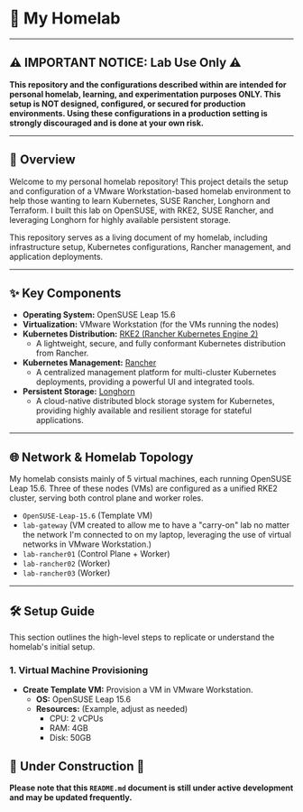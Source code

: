 # 🏡 My Homelab

---

## ⚠️ IMPORTANT NOTICE: Lab Use Only ⚠️

**This repository and the configurations described within are intended for personal homelab, learning, and experimentation purposes ONLY. This setup is NOT designed, configured, or secured for production environments. Using these configurations in a production setting is strongly discouraged and is done at your own risk.**

---

## 🚀 Overview

Welcome to my personal homelab repository! This project details the setup and configuration of a VMware Workstation-based homelab environment to help those wanting to learn Kubernetes, SUSE Rancher, Longhorn and Terraform. I built this lab on OpenSUSE, with RKE2, SUSE Rancher, and leveraging Longhorn for highly available persistent storage.

This repository serves as a living document of my homelab, including infrastructure setup, Kubernetes configurations, Rancher management, and application deployments.

---

## ✨ Key Components

* **Operating System:** OpenSUSE Leap 15.6
* **Virtualization:** VMware Workstation (for the VMs running the nodes)
* **Kubernetes Distribution:** [RKE2 (Rancher Kubernetes Engine 2)](https://docs.rke2.io/)
    * A lightweight, secure, and fully conformant Kubernetes distribution from Rancher.
* **Kubernetes Management:** [Rancher](https://rancher.com/)
    * A centralized management platform for multi-cluster Kubernetes deployments, providing a powerful UI and integrated tools.
* **Persistent Storage:** [Longhorn](https://longhorn.io/)
    * A cloud-native distributed block storage system for Kubernetes, providing highly available and resilient storage for stateful applications.

---

## 🌐 Network & Homelab Topology

My homelab consists mainly of 5 virtual machines, each running OpenSUSE Leap 15.6. Three of these nodes (VMs) are configured as a unified RKE2 cluster, serving both control plane and worker roles.

* `OpenSUSE-Leap-15.6` (Template VM)
* `lab-gateway` (VM created to allow me to have a "carry-on" lab no matter the network I'm connected to on my laptop, leveraging the use of virtual networks in VMware Workstation.)
* `lab-rancher01` (Control Plane + Worker)
* `lab-rancher02` (Worker)
* `lab-rancher03` (Worker)

---

## 🛠️ Setup Guide

This section outlines the high-level steps to replicate or understand the homelab's initial setup.

### 1. Virtual Machine Provisioning

* **Create Template VM:** Provision a VM in VMware Workstation.
    * **OS:** OpenSUSE Leap 15.6
    * **Resources:** (Example, adjust as needed)
        * CPU: 2 vCPUs
        * RAM: 4GB
        * Disk: 50GB

## 🚧 Under Construction 🚧

**Please note that this `README.md` document is still under active development and may be updated frequently.**
